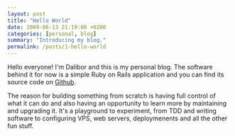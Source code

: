 ```yaml
---
layout: post
title: "Hello World"
date: 2009-06-13 21:19:00 +0200
categories: [personal, blog]
summary: "Introducing my blog."
permalink: /posts/1-hello-world
---
```


Hello everyone! I'm Dalibor and this is my personal blog. The software behind it for now is a simple Ruby on Rails application and you can find its source code on [Github](https://github.com/dalibor/dalibornasevic.com "Dalibor Nasevic's blog").

The reason for building something from scratch is having full control of what it can do and also having an opportunity to learn more by maintaining and upgrading it. It's a playground to experiment, from TDD and writing software to configuring VPS, web servers, deploymenents and all the other fun stuff.
